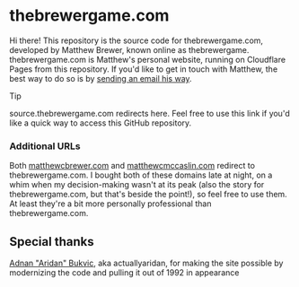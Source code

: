 # thebrewergame.com

Hi there! This repository is the source code for thebrewergame.com, developed by Matthew Brewer, known online as thebrewergame. thebrewergame.com is Matthew's personal website, running on Cloudflare Pages from this repository. If you'd like to get in touch with Matthew, the best way to do so is by [sending an email his way](mailto:hello@thebrewergame.com).

> [!TIP]
> source.thebrewergame.com redirects here. Feel free to use this link if you'd like a quick way to access this GitHub repository.

### Additional URLs

Both [matthewcbrewer.com](https://matthewcbrewer.com) and [matthewcmccaslin.com](https://matthewcmccaslin.com) redirect to thebrewergame.com. I bought both of these domains late at night, on a whim when my decision-making wasn't at its peak (also the story for thebrewergame.com, but that's beside the point!), so feel free to use them. At least they're a bit more personally professional than thebrewergame.com.

## Special thanks

[Adnan "Aridan" Bukvic](https://aridan.net/), aka actuallyaridan, for making the site possible by modernizing the code and pulling it out of 1992 in appearance
